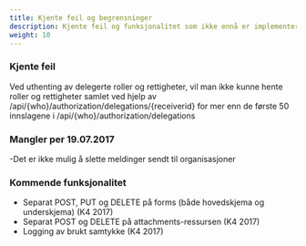 ```yaml
---
title: Kjente feil og begrensninger
description: Kjente feil og funksjonalitet som ikke ennå er implementert i REST-apiet
weight: 10
---
```




### Kjente feil
 
Ved uthenting av delegerte roller og rettigheter, vil man ikke kunne hente roller og rettigheter samlet ved hjelp av /api/{who}/authorization/delegations/{receiverid}
 for mer enn de første 50 innslagene i /api/{who}/authorization/delegations

 

### Mangler per 19.07.2017
-Det er ikke mulig å slette meldinger sendt til organisasjoner

### Kommende funksjonalitet
 - Separat POST, PUT og DELETE på forms (både hovedskjema og underskjema) (K4 2017)
 - Separat POST og DELETE på attachments-ressursen (K4 2017)
 - Logging av brukt samtykke (K4 2017)
